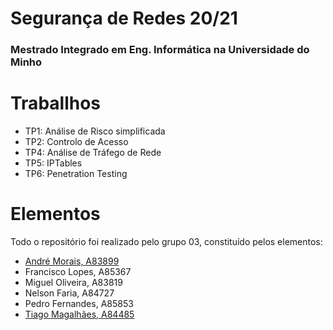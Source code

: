 # Segurança de Redes 20/21
### Mestrado Integrado em Eng. Informática na Universidade do Minho 

# Traballhos
- TP1: Análise de Risco simplificada
- TP2: Controlo de Acesso
- TP4: Análise de Tráfego de Rede
- TP5: IPTables
- TP6: Penetration Testing

# Elementos
Todo o repositório foi realizado pelo grupo 03, constituído pelos elementos:

- [André Morais, A83899](https://github.com/Demorales1998)
- Francisco Lopes, A85367
- Miguel Oliveira, A83819
- Nelson Faria, A84727
- Pedro Fernandes, A85853
- [Tiago Magalhães, A84485](https://github.com/TiagoMag)
